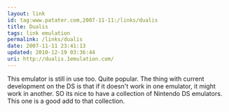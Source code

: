 ```yaml
---
layout: link
id: tag:www.patater.com,2007-11-11:/links/dualis
title: Dualis
tags: link emulation
permalink: /links/dualis
date: 2007-11-11 23:41:13
updated: 2010-12-19 03:36:44
uri: http://dualis.1emulation.com/
---
```

This emulator is still in use too. Quite popular. The thing with current
development on the DS is that if it doesn't work in one emulator, it might work
in another. SO its nice to have a collection of Nintendo DS emulators. This one
is a good add to that collection.
